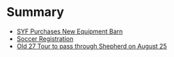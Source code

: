 # Summary

* [SYF Purchases New Equipment Barn](2016-08-05-midmichonline-equipment-barn-master.docx.md)
* [Soccer Registration](2016-08-05-midmichonline-soccer-registration-master.docx.md)
* [Old 27 Tour to pass through Shepherd on August 25](2016-08-05-midmichonline-old27cartour-master.docx.md)